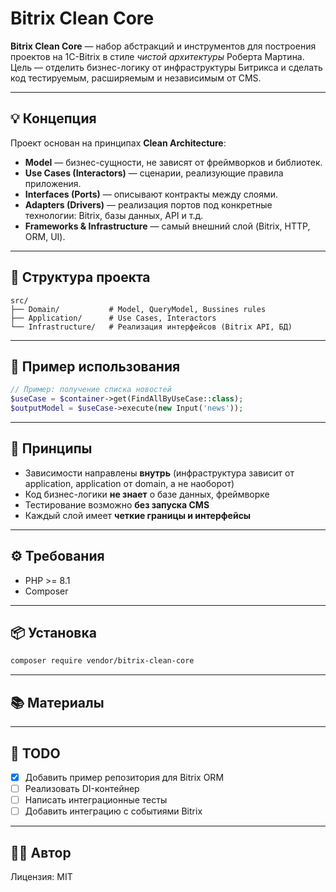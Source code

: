 # Bitrix Clean Core

**Bitrix Clean Core** — набор абстракций и инструментов для построения проектов на 1C-Bitrix в стиле *чистой архитектуры* Роберта Мартина.  
Цель — отделить бизнес-логику от инфраструктуры Битрикса и сделать код тестируемым, расширяемым и независимым от CMS.

---

## 💡 Концепция

Проект основан на принципах **Clean Architecture**:

- **Model** — бизнес-сущности, не зависят от фреймворков и библиотек.  
- **Use Cases (Interactors)** — сценарии, реализующие правила приложения.  
- **Interfaces (Ports)** — описывают контракты между слоями.  
- **Adapters (Drivers)** — реализация портов под конкретные технологии: Bitrix, базы данных, API и т.д.  
- **Frameworks & Infrastructure** — самый внешний слой (Bitrix, HTTP, ORM, UI).
---

## 🧩 Структура проекта

```
src/
├── Domain/           # Model, QueryModel, Bussines rules
├── Application/      # Use Cases, Interactors
└── Infrastructure/   # Реализация интерфейсов (Bitrix API, БД)
```

---

## 🚀 Пример использования

```php
// Пример: получение списка новостей
$useCase = $container->get(FindAllByUseCase::class);
$outputModel = $useCase->execute(new Input('news'));
```

---

## 🧠 Принципы

- Зависимости направлены **внутрь** (инфраструктура зависит от application, application от domain, а не наоборот)
- Код бизнес-логики **не знает** о базе данных, фреймворке 
- Тестирование возможно **без запуска CMS**
- Каждый слой имеет **четкие границы и интерфейсы**

---

## ⚙️ Требования

- PHP >= 8.1  
- Composer

---

## 📦 Установка

```bash
composer require vendor/bitrix-clean-core
```

---

## 📚 Материалы

---

## 🧰 TODO

- [x] Добавить пример репозитория для Bitrix ORM  
- [ ] Реализовать DI-контейнер  
- [ ] Написать интеграционные тесты  
- [ ] Добавить интеграцию с событиями Bitrix  

---

## 🧑‍💻 Автор
Лицензия: MIT
